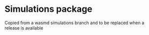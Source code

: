 # Simulations package

Copied from a wasmd simulations branch and to be replaced when a release is available  